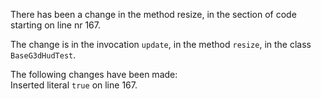 There has been a change in the method resize, in the section of code starting on line nr 167.
  
The change is in the invocation ```update```, in the method ```resize```, in the class ```BaseG3dHudTest```.
  
The following changes have been made:  
Inserted literal ```true``` on line 167.  
